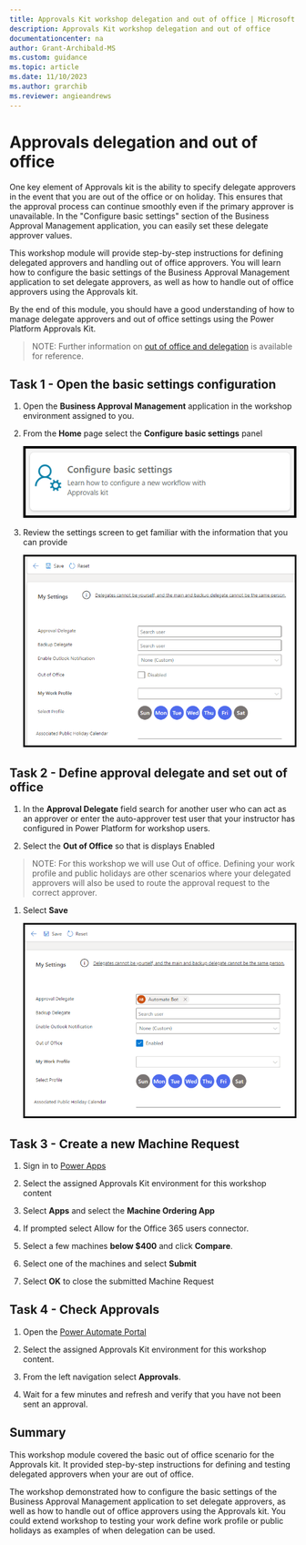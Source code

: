 ```yaml
---
title: Approvals Kit workshop delegation and out of office | Microsoft Learn
description: Approvals Kit workshop delegation and out of office
documentationcenter: na
author: Grant-Archibald-MS
ms.custom: guidance
ms.topic: article
ms.date: 11/10/2023
ms.author: grarchib
ms.reviewer: angieandrews
---
```


# Approvals delegation and out of office

One key element of Approvals kit is the ability to specify delegate approvers in the event that you are out of the office or on holiday. This ensures that the approval process can continue smoothly even if the primary approver is unavailable. In the "Configure basic settings" section of the Business Approval Management application, you can easily set these delegate approver values.

This workshop module will provide step-by-step instructions for defining delegated approvers and handling out of office approvers. You will learn how to configure the basic settings of the Business Approval Management application to set delegate approvers, as well as how to handle out of office approvers using the Approvals kit. 

By the end of this module, you should have a good understanding of how to manage delegate approvers and out of office settings using the Power Platform Approvals Kit.

> NOTE: Further information on [out of office and delegation](../../setup-out-of-office-and-delegation.md) is available for reference.

## Task 1 - Open the basic settings configuration

1. Open the **Business Approval Management** application in the workshop environment assigned to you.

1. From the **Home** page select the **Configure basic settings** panel

   ![Screenshot of Configure basic settings from the Home page of Business Approval Management application](./media/business-approval-management-configure-basic-settings.png)

1. Review the settings screen to get familiar with the information that you can provide

   ![Screenshot of basic settings inside the Business Approval Management application](./media/business-approval-management-basic-settings.png)

## Task 2 - Define approval delegate and set out of office

1. In the **Approval Delegate** field search for another user who can act as an approver or enter the auto-approver test user that your instructor has configured in Power Platform for workshop users.

1. Select the **Out of Office** so that is displays Enabled

> NOTE: For this workshop we will use Out of office. Defining your work profile and public holidays are other scenarios where your delegated approvers will also be used to route the approval request to the correct approver.

1. Select **Save**

   ![Screenshot of basic settings inside the Business Approval Management application with sample delegate and outof office](./media/business-approval-management-basic-settings-sample.png)

## Task 3 - Create a new Machine Request

1. Sign in to [Power Apps](https://make.powerapps.com)

1. Select the assigned Approvals Kit environment for this workshop content

1. Select **Apps** and select the **Machine Ordering App**

1. If prompted select Allow for the Office 365 users connector.

1. Select a few machines **below $400** and click **Compare**.

1. Select one of the machines  and select **Submit**

1. Select **OK** to close the submitted Machine Request

## Task 4 - Check Approvals

1. Open the [Power Automate Portal](https://make.powerautomate.com)

1. Select the assigned Approvals Kit environment for this workshop content.

1. From the left navigation select **Approvals**.

1. Wait for a few minutes and refresh and verify that you have not been sent an approval.

## Summary

This workshop module covered the basic out of office scenario for the Approvals kit. It provided step-by-step instructions for defining and testing delegated approvers when your are out of office.

The workshop demonstrated how to configure the basic settings of the Business Approval Management application to set delegate approvers, as well as how to handle out of office approvers using the Approvals kit. You could extend workshop to testing your work define work profile or public holidays as examples of when delegation can be used.
